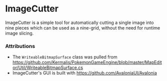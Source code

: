 # ImageCutter

ImageCutter is a simple tool for automatically cutting a single image into nine pieces which can be used as a nine-grid, without the need for runtime image slicing.


### Attributions
- The `WriteableBitmapSurface` class was pulled from https://github.com/Kermalis/PokemonGameEngine/blob/master/MapEditor/Util/WriteableBitmapSurface.cs
- ImageCutter's GUI is built with https://github.com/AvaloniaUI/Avalonia
